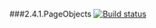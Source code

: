###2.4.1.PageObjects [![Build status](https://ci.appveyor.com/api/projects/status/m0qnsbwiwas2yta8?svg=true)](https://ci.appveyor.com/project/VeraKofeinikova/2-4-1-pageobjects)
